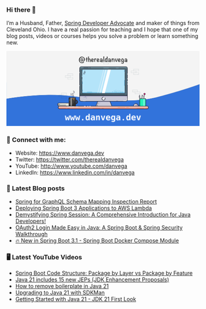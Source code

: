 ### Hi there 👋

I’m a Husband, Father, [Spring Developer Advocate](https://tanzu.vmware.com/developer/advocates/) and maker of things from Cleveland Ohio. I have a real passion for teaching and I hope that one of my blog posts, videos or courses helps you solve a problem or learn something new.

![Profile Header](./github_profile_header.png)

### 🤝 Connect with me:

- Website: https://www.danvega.dev
- Twitter: https://twitter.com/therealdanvega
- YouTube: http://www.youtube.com/danvega
- LinkedIn: https://www.linkedin.com/in/danvega

### 📝 Latest Blog posts

<!-- BLOG-POST-LIST:START -->
- [Spring for GraphQL Schema Mapping Inspection Report](https://www.danvega.dev/blog/2023/07/17/graphql-schema-mapping-inspection)
- [Deploying Spring Boot 3 Applications to AWS Lambda](https://www.danvega.dev/blog/2023/06/30/aws-lambda-spring-boot-3)
- [Demystifying Spring Session: A Comprehensive Introduction for Java Developers!](https://www.danvega.dev/blog/2023/05/03/spring-session-introduction)
- [OAuth2 Login Made Easy in Java: A Spring Boot &amp; Spring Security Walkthrough](https://www.danvega.dev/blog/2023/04/28/spring-security-oauth2-login)
- [🔥 New in Spring Boot 3.1 - Spring Boot Docker Compose Module](https://www.danvega.dev/blog/2023/04/26/spring-boot-docker-compose)
<!-- BLOG-POST-LIST:END -->

### 🖥 Latest YouTube Videos

<!-- YOUTUBE:START -->
- [Spring Boot Code Structure: Package by Layer vs Package by Feature](https://www.youtube.com/watch?v=B1d95I7-zsw)
- [Java 21 includes 15 new JEPs &lpar;JDK Enhancement Proposals&rpar;](https://www.youtube.com/watch?v=HLvmh3_UwOg)
- [How to remove boilerplate in Java 21](https://www.youtube.com/watch?v=SJDJaIw5mZA)
- [Upgrading to Java 21 with SDKMan](https://www.youtube.com/watch?v=Hf8wbF3qb4k)
- [Getting Started with Java 21 - JDK 21 First Look](https://www.youtube.com/watch?v=aqc5YB7TISM)
<!-- YOUTUBE:END -->
